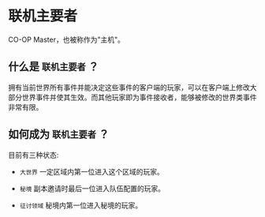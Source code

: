 # 联机主要者

CO-OP Master，也被称作为"主机"。

## 什么是 `联机主要者` ？

拥有当前世界所有事件并能决定这些事件的客户端的玩家，可以在客户端上修改大部分世界事件并使其生效。而其他玩家即为事件接收者，能够被修改的世界类事件非常有限。

## 如何成为 `联机主要者` ？

目前有三种状态: 

- `大世界` 一定区域内第一位进入这个区域的玩家。

- `秘境` 副本邀请时最后一位进入队伍配置的玩家。

- `征讨领域` 秘境内第一位进入秘境的玩家。